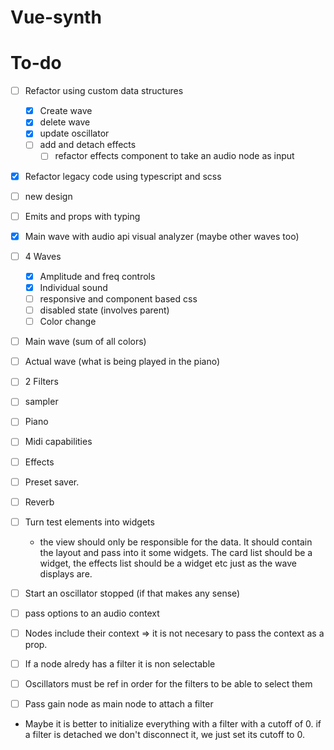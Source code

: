 # Vue-synth

# To-do
- [ ] Refactor using custom data structures
  - [x] Create wave
  - [x] delete wave
  - [x] update oscillator
  - [ ] add and detach effects
    - [ ] refactor effects component to take an audio node as input
- [x] Refactor legacy code using typescript and scss
- [ ] new design
- [ ] Emits and props with typing
- [x] Main wave with audio api visual analyzer (maybe other waves too)
- [ ] 4 Waves
  - [x] Amplitude and freq controls
  - [x] Individual sound
  - [ ] responsive and component based css
  - [ ] disabled state (involves parent)
  - [ ] Color change
- [ ] Main wave (sum of all colors)
- [ ] Actual wave (what is being played in the piano)
- [ ] 2 Filters
- [ ] sampler
- [ ] Piano
- [ ] Midi capabilities
- [ ] Effects
- [ ] Preset saver.
- [ ] Reverb
- [ ] Turn test elements into widgets

  - the view should only be responsible for the data. It should contain the layout and pass into it some widgets. The card list should be a widget, the effects list should be a widget etc just as the wave displays are.

- [ ] Start an oscillator stopped (if that makes any sense)
- [ ] pass options to an audio context
- [ ] Nodes include their context => it is not necesary to pass the context as a prop.
- [ ] If a node alredy has a filter it is non selectable
- [ ] Oscillators must be ref in order for the filters to be able to select them
- [ ] Pass gain node as main node to attach a filter

- Maybe it is better to initialize everything with a filter with a cutoff of 0. if a filter is detached we don't disconnect it, we just set its cutoff to 0.
